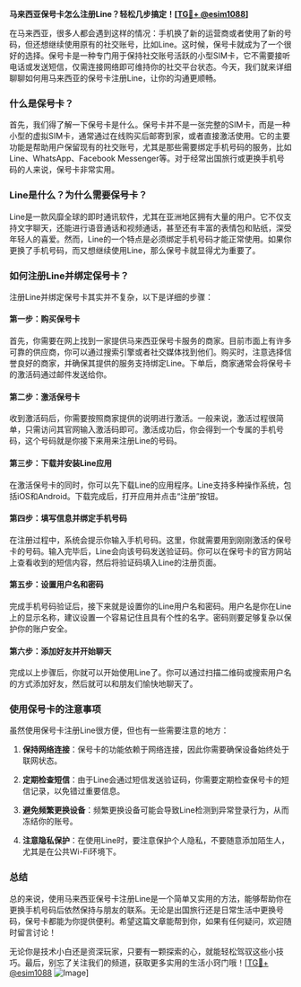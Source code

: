 **马来西亚保号卡怎么注册Line？轻松几步搞定！[[TG💪+ @esim1088](https://t.me/s/esim1088)]**

在马来西亚，很多人都会遇到这样的情况：手机换了新的运营商或者使用了新的号码，但还想继续使用原有的社交账号，比如Line。这时候，保号卡就成为了一个很好的选择。保号卡是一种专门用于保持社交账号活跃的小型SIM卡，它不需要接听电话或发送短信，仅需连接网络即可维持你的社交平台状态。今天，我们就来详细聊聊如何用马来西亚的保号卡注册Line，让你的沟通更顺畅。

### 什么是保号卡？

首先，我们得了解一下保号卡是什么。保号卡并不是一张完整的SIM卡，而是一种小型的虚拟SIM卡，通常通过在线购买后邮寄到家，或者直接激活使用。它的主要功能是帮助用户保留现有的社交账号，尤其是那些需要绑定手机号码的服务，比如Line、WhatsApp、Facebook Messenger等。对于经常出国旅行或更换手机号码的人来说，保号卡非常实用。

### Line是什么？为什么需要保号卡？

Line是一款风靡全球的即时通讯软件，尤其在亚洲地区拥有大量的用户。它不仅支持文字聊天，还能进行语音通话和视频通话，甚至还有丰富的表情包和贴纸，深受年轻人的喜爱。然而，Line的一个特点是必须绑定手机号码才能正常使用。如果你更换了手机号码，而又想继续使用Line，那么保号卡就显得尤为重要了。

### 如何注册Line并绑定保号卡？

注册Line并绑定保号卡其实并不复杂，以下是详细的步骤：

#### 第一步：购买保号卡

首先，你需要在网上找到一家提供马来西亚保号卡服务的商家。目前市面上有许多可靠的供应商，你可以通过搜索引擎或者社交媒体找到他们。购买时，注意选择信誉良好的商家，并确保其提供的服务支持绑定Line。下单后，商家通常会将保号卡的激活码通过邮件发送给你。

#### 第二步：激活保号卡

收到激活码后，你需要按照商家提供的说明进行激活。一般来说，激活过程很简单，只需访问其官网输入激活码即可。激活成功后，你会得到一个专属的手机号码，这个号码就是你接下来用来注册Line的号码。

#### 第三步：下载并安装Line应用

在激活保号卡的同时，你可以先下载Line的应用程序。Line支持多种操作系统，包括iOS和Android。下载完成后，打开应用并点击“注册”按钮。

#### 第四步：填写信息并绑定手机号码

在注册过程中，系统会提示你输入手机号码。这里，你就需要用到刚刚激活的保号卡的号码。输入完毕后，Line会向该号码发送验证码。你可以在保号卡的官方网站上查看收到的短信内容，然后将验证码填入Line的注册页面。

#### 第五步：设置用户名和密码

完成手机号码验证后，接下来就是设置你的Line用户名和密码。用户名是你在Line上的显示名称，建议设置一个容易记住且具有个性的名字。密码则要足够复杂以保护你的账户安全。

#### 第六步：添加好友并开始聊天

完成以上步骤后，你就可以开始使用Line了。你可以通过扫描二维码或搜索用户名的方式添加好友，然后就可以和朋友们愉快地聊天了。

### 使用保号卡的注意事项

虽然使用保号卡注册Line很方便，但也有一些需要注意的地方：

1. **保持网络连接**：保号卡的功能依赖于网络连接，因此你需要确保设备始终处于联网状态。
   
2. **定期检查短信**：由于Line会通过短信发送验证码，你需要定期检查保号卡的短信记录，以免错过重要信息。

3. **避免频繁更换设备**：频繁更换设备可能会导致Line检测到异常登录行为，从而冻结你的账号。

4. **注意隐私保护**：在使用Line时，要注意保护个人隐私，不要随意添加陌生人，尤其是在公共Wi-Fi环境下。

### 总结

总的来说，使用马来西亚保号卡注册Line是一个简单又实用的方法，能够帮助你在更换手机号码后依然保持与朋友的联系。无论是出国旅行还是日常生活中更换号码，保号卡都能为你提供便利。希望这篇文章能帮到你，如果有任何疑问，欢迎随时留言讨论！

无论你是技术小白还是资深玩家，只要有一颗探索的心，就能轻松驾驭这些小技巧。最后，别忘了关注我们的频道，获取更多实用的生活小窍门哦！[[TG💪+ @esim1088](https://t.me/s/esim1088) ![Image](https://i.postimg.cc/4NQfJmqS/Snipaste-2025-05-13-00-14-12.png)]